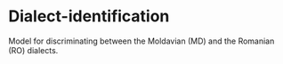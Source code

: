 # Dialect-identification
Model for discriminating between the Moldavian (MD) and the Romanian (RO) dialects.
